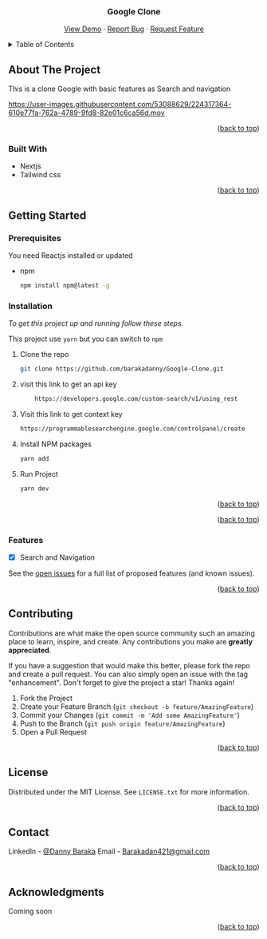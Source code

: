 
<!-- PROJECT LOGO -->
<br />
<div align="center">

  <h3 align="center">Google Clone</h3>

  <p align="center">
    <a href="#">View Demo</a>
    ·
    <a href="https://github.com/barakadanny/Google-Clone/issues">Report Bug</a>
    ·
    <a href="https://github.com/barakadanny/Google-Clone/issues">Request Feature</a>
  </p>
</div>



<!-- TABLE OF CONTENTS -->
<details>
  <summary>Table of Contents</summary>
  <ol>
    <li>
      <a href="#about-the-project">About The Project</a>
      <ul>
        <li><a href="#built-with">Built With</a></li>
      </ul>
    </li>
    <li>
      <a href="#getting-started">Getting Started</a>
      <ul>
        <li><a href="#prerequisites">Prerequisites</a></li>
        <li><a href="#installation">Installation</a></li>
      </ul>
    </li>
    <li><a href="#roadmap">Features</a></li>
    <li><a href="#contributing">Contributing</a></li>
    <li><a href="#license">License</a></li>
    <li><a href="#contact">Contact</a></li>
    <li><a href="#acknowledgments">Acknowledgments</a></li>
  </ol>
</details>



<!-- ABOUT THE PROJECT -->
## About The Project

This is a clone Google with basic features as Search and navigation
<!-- ![Screenshot 2023-03-10 at 15 04 38](https://user-images.githubusercontent.com/53088629/224316485-22fb1df0-4b73-403d-ada6-e6307e3471ff.png)-->


https://user-images.githubusercontent.com/53088629/224317364-610e77fa-762a-4789-9fd8-82e01c6ca56d.mov


<p align="right">(<a href="#readme-top">back to top</a>)</p>


### Built With

* Nextjs
* Tailwind css
<!-- * [![Redux][redux]][redux-url]
* [![Redux Toolkit][redux-toolkit]][redux-toolkit-url] -->


<p align="right">(<a href="#readme-top">back to top</a>)</p>



<!-- GETTING STARTED -->
## Getting Started

### Prerequisites

You need Reactjs installed or updated

* npm
  ```sh
  npm install npm@latest -g
  ```

### Installation

_To get this project up and running follow these steps._

<!-- 1. Get a free API Key at [https://example.com](https://example.com) -->
This project use `yarn` but you can switch to `npm`

1. Clone the repo
   ```sh
   git clone https://github.com/barakadanny/Google-Clone.git
   ```

2. visit this link to get an api key
    ```sh
        https://developers.google.com/custom-search/v1/using_rest
    ```

3. Visit this link to get context key
    ```sh
    https://programmablesearchengine.google.com/controlpanel/create
    ```



4. Install NPM packages
   ```sh
   yarn add
   ```

5. Run Project
   ```sh
   yarn dev
   ```

<p align="right">(<a href="#readme-top">back to top</a>)</p>





<p align="right">(<a href="#readme-top">back to top</a>)</p>



<!-- ROADMAP -->
### Features

- [x] Search and Navigation

See the [open issues](https://github.com/barakadanny/Google-Clone/issues) for a full list of proposed features (and known issues).


<p align="right">(<a href="#readme-top">back to top</a>)</p>



<!-- CONTRIBUTING -->
## Contributing

Contributions are what make the open source community such an amazing place to learn, inspire, and create. Any contributions you make are **greatly appreciated**.

If you have a suggestion that would make this better, please fork the repo and create a pull request. You can also simply open an issue with the tag "enhancement".
Don't forget to give the project a star! Thanks again!

1. Fork the Project
2. Create your Feature Branch (`git checkout -b feature/AmazingFeature`)
3. Commit your Changes (`git commit -m 'Add some AmazingFeature'`)
4. Push to the Branch (`git push origin feature/AmazingFeature`)
5. Open a Pull Request

<p align="right">(<a href="#readme-top">back to top</a>)</p>



<!-- LICENSE -->
## License

Distributed under the MIT License. See `LICENSE.txt` for more information.

<p align="right">(<a href="#readme-top">back to top</a>)</p>



<!-- CONTACT -->
## Contact

Linkedln - [@Danny Baraka](https://www.linkedin.com/in/danny-baraka/)
Email - Barakadan421@gmail.com


<p align="right">(<a href="#readme-top">back to top</a>)</p>



<!-- ACKNOWLEDGMENTS -->
## Acknowledgments

Coming soon

<p align="right">(<a href="#readme-top">back to top</a>)</p>



<!-- MARKDOWN LINKS & IMAGES -->
<!-- https://www.markdownguide.org/basic-syntax/#reference-style-links -->

[React.js]: https://img.shields.io/badge/React-20232A?style=for-the-badge&logo=react&logoColor=61DAFB
[React-url]: https://reactjs.org/
<!-- tailwind -->
[tailwind]: https://img.shields.io/badge/tailwindcss-38B2AC?style=for-the-badge&logo=tailwind-css&logoColor=white
[tailwind-url]: https://tailwindcss.com/
<!-- redux -->
[redux]: https://img.shields.io/badge/redux-593D88?style=for-the-badge&logo=redux&logoColor=white
[redux-url]: https://redux.js.org/
<!-- redux toolkit -->
[redux-toolkit]: https://img.shields.io/badge/redux_toolkit-593D88?style=for-the-badge&logo=redux&logoColor=white
[redux-toolkit-url]: https://redux-toolkit.js.org/
<!-- css -->
[css]: https://img.shields.io/badge/css-239120?&style=for-the-badge&logo=css3&logoColor=white
[css-url]: https://developer.mozilla.org/en-US/docs/Web/CSS
